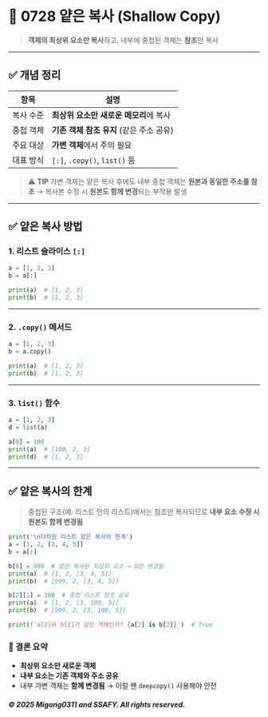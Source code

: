 
# 🧠 0728 얕은 복사 (Shallow Copy)

> **객체의 최상위 요소만 복사**하고, 내부에 중첩된 객체는 **참조**만 복사

---

## ✅ 개념 정리

| 항목    | 설명                           |
| ----- | ---------------------------- |
| 복사 수준 | **최상위 요소만 새로운 메모리**에 복사      |
| 중첩 객체 | **기존 객체 참조 유지** (같은 주소 공유)   |
| 주요 대상 | **가변 객체**에서 주의 필요            |
| 대표 방식 | `[:]`, `.copy()`, `list()` 등 |

> ⚠️ **TIP**
> 가변 객체는 얕은 복사 후에도 내부 중첩 객체는 **원본과 동일한 주소를 참조**
> → 복사본 수정 시 **원본도 함께 변경**되는 부작용 발생

---

## ✅ 얕은 복사 방법

### 1. 리스트 슬라이스 `[:]`

```python
a = [1, 2, 3]
b = a[:]

print(a)  # [1, 2, 3]
print(b)  # [1, 2, 3]
```

---

### 2. `.copy()` 메서드

```python
a = [1, 2, 3]
b = a.copy()

print(a)  # [1, 2, 3]
print(b)  # [1, 2, 3]
```

---

### 3. `list()` 함수

```python
a = [1, 2, 3]
d = list(a)

a[0] = 100
print(a)  # [100, 2, 3]
print(d)  # [1, 2, 3]
```

---

## ✅ 얕은 복사의 한계

> 중첩된 구조(예: 리스트 안의 리스트)에서는 참조만 복사되므로 **내부 요소 수정 시 원본도 함께 변경됨**

```python
print('\n다차원 리스트 얕은 복사의 한계')
a = [1, 2, [3, 4, 5]]
b = a[:]

b[0] = 999  # 얕은 복사된 최상위 요소 → b만 변경됨
print(a)  # [1, 2, [3, 4, 5]]
print(b)  # [999, 2, [3, 4, 5]]

b[2][1] = 100  # 중첩 리스트 참조 공유
print(a)  # [1, 2, [3, 100, 5]]
print(b)  # [999, 2, [3, 100, 5]]

print(f'a[2]와 b[2]가 같은 객체인가? {a[2] is b[2]}')  # True
```

### 📌 결론 요약

* **최상위 요소만 새로운 객체**
* **내부 요소는 기존 객체와 주소 공유**
* 내부 가변 객체는 **함께 변경됨** → 이럴 땐 `deepcopy()` 사용해야 안전



##### © 2025 Migong0311 and SSAFY. All rights reserved.
